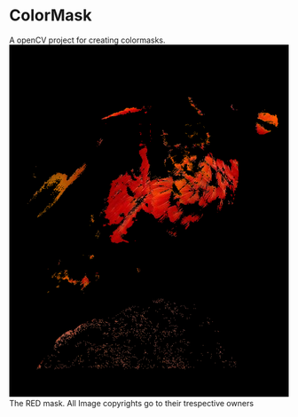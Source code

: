 # ColorMask
A openCV project for creating colormasks.
![The color Mask](https://github.com/sreeharijp/ColorMask/blob/1c9e65340a5b9bef68ff550fee835eb7339bcfb4/download.png)
The RED mask.
All Image copyrights go to their trespective owners
